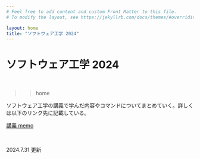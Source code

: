 ```yaml
---
# Feel free to add content and custom Front Matter to this file.
# To modify the layout, see https://jekyllrb.com/docs/themes/#overriding-theme-defaults

layout: home
title: "ソフトウェア工学 2024"
---
```


# ソフトウェア工学 2024

<br>

>> home

ソフトウェア工学の講義で学んだ内容やコマンドについてまとめていく。詳しくは以下のリンク先に記載している。

[講義 memo](/webdocs/git0724)

<br>

2024.7.31 更新